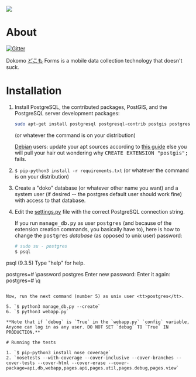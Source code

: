 <a href="https://magnum.travis-ci.com/SEL-Columbia/dokomoforms"><img src="https://magnum.travis-ci.com/SEL-Columbia/dokomoforms.svg?token=YQoxqgi37o2BmSPVXoMS&branch=master" border="0" /></a>

# About

[![Gitter](https://badges.gitter.im/Join%20Chat.svg)](https://gitter.im/SEL-Columbia/dokomoforms?utm_source=badge&utm_medium=badge&utm_campaign=pr-badge&utm_content=badge)

Dokomo [どこも](http://tangorin.com/general/%E3%81%A9%E3%81%93%E3%82%82) Forms is a mobile data collection technology that doesn't suck.
 
# Installation

1. Install PostgreSQL, the contributed packages, PostGIS, and the PostgreSQL server development packages:

   ```sh
   sudo apt-get install postgresql postgresql-contrib postgis postgresql-server-dev-all
   ```
   
   (or whatever the command is on your distribution)
   
   [Debian](http://www.debian.org/) users: update your apt sources according to [this guide](https://wiki.postgresql.org/wiki/Apt) else you will pull your hair out wondering why <tt>CREATE EXTENSION "postgis";</tt> fails.
   
2. `$ pip-python3 install -r requirements.txt` (or whatever the command is on your distribution)
3. Create a "doko" database (or whatever other name you want) and a system user (if desired -- the postgres default user should work fine) with access to that database.
4. Edit the [settings.py](settings.py) file with the correct PostgreSQL connection string.

   If you run <tt>manage_db.py</tt> as user <tt>postgres</tt> (and because of the extension creation commands, you basically have to), here is how to change the <tt>postgres</tt> *database* (as opposed to unix user) password:
   
   ```sh
   # sudo su - postgres
   $ psql
psql (9.3.5)
Type "help" for help.

postgres=# \password postgres
Enter new password: 
Enter it again: 
postgres=# \q
   ```
   
   Now, run the next command (number 5) as unix user <tt>postgres</tt>.
   
5. `$ python3 manage_db.py --create`
6. `$ python3 webapp.py`

**Note that if `debug` is `True` in the `webapp.py` `config` variable, Anyone can log in as any user. DO NOT SET `debug` TO `True` IN PRODUCTION.**

# Running the tests

1. `$ pip-python3 install nose coverage`
2. `nosetests --with-coverage --cover-inclusive --cover-branches --cover-tests --cover-html --cover-erase --cover-package=api,db,webapp,pages.api,pages.util,pages.debug,pages.view`

